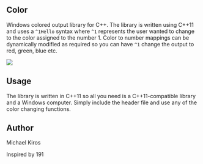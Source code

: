 ## Color

Windows colored output library for C++. The library is written using C++11 and uses
a `^1Hello` syntax where `^1` represents the user wanted to change to the color
assigned to the number 1. Color to number mappings can be dynamically modified
as required so you can have `^1` change the output to red, green, blue etc.

![](https://i.imgur.com/zLaXuGH.png)

## Usage
The library is written in C++11 so all you need is a C++11-compatible library and
a Windows computer. Simply include the header file and use any of the color
changing functions.

## Author
Michael Kiros

Inspired by 191
